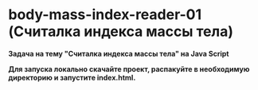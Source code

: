 # body-mass-index-reader-01 (Считалка индекса массы тела)

**Задача на тему "Считалка индекса массы тела" на Java Script**

**Для запуска локально скачайте проект, распакуйте в необходимую директорию и запустите index.html.**
